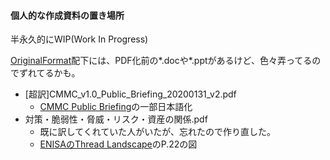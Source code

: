 #### 個人的な作成資料の置き場所

半永久的にWIP(Work In Progress)

[OriginalFormat](./OriginalFormat/)配下には、PDF化前の*.docや*.pptがあるけど、色々弄ってるのでずれてるかも。

- [超訳]CMMC_v1.0_Public_Briefing_20200131_v2.pdf
  - [CMMC Public Briefing](https://www.acq.osd.mil/cmmc/draft.html)の一部日本語化
- 対策・脆弱性・脅威・リスク・資産の関係.pdf
  - 既に訳してくれていた人がいたが、忘れたので作り直した。
  - [ENISAのThread Landscape](https://www.enisa.europa.eu/publications/enisa-threat-landscape-report-2017)のP.22の図

